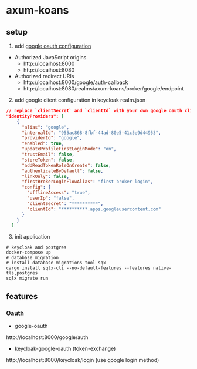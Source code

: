 # axum-koans

## setup

1. add [google oauth configuration](https://console.cloud.google.com/apis/credentials)

- Authorized JavaScript origins
  - http://localhost:8000
  - http://localhost:8080
- Authorized redirect URIs
  - http://localhost:8000/google/auth-callback
  - http://localhost:8080/realms/axum-koans/broker/google/endpoint

2. add google client configuration in keycloak realm.json

```json
// replace `clientSecret` and `clientId` with your own google oauth client
"identityProviders": [
    {
      "alias": "google",
      "internalId": "955ac868-8fbf-44ad-80e5-41c5e9d44953",
      "providerId": "google",
      "enabled": true,
      "updateProfileFirstLoginMode": "on",
      "trustEmail": false,
      "storeToken": false,
      "addReadTokenRoleOnCreate": false,
      "authenticateByDefault": false,
      "linkOnly": false,
      "firstBrokerLoginFlowAlias": "first broker login",
      "config": {
        "offlineAccess": "true",
        "userIp": "false",
        "clientSecret": "**********",
        "clientId": "**********.apps.googleusercontent.com"
      }
    }
  ]
```

3. init application

```shell
# keycloak and postgres
docker-compose up
# database migration
# install database migrations tool sqx
cargo install sqlx-cli --no-default-features --features native-tls,postgres
sqlx migrate run
```

## features

### Oauth

- google-oauth

http://localhost:8000/google/auth

- keycloak-google-oauth (token-exchange)

http://localhost:8000/keycloak/login (use google login method)
